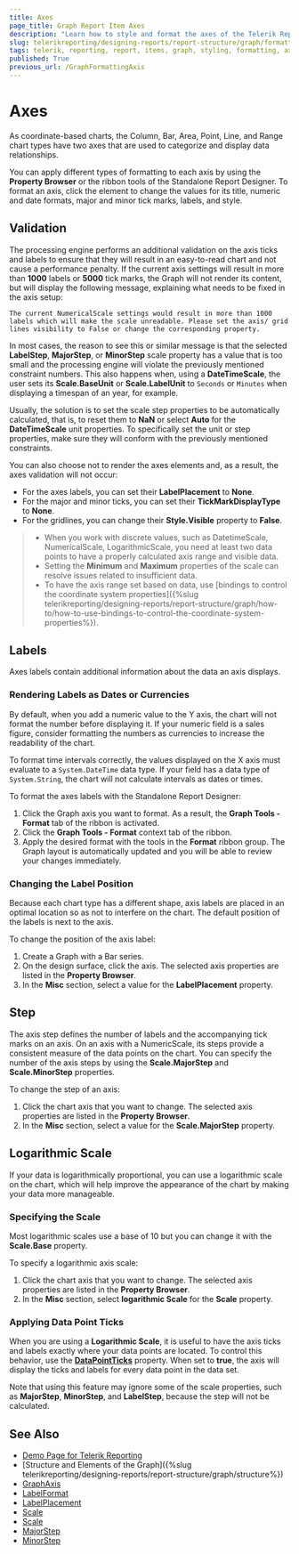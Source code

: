 ```yaml
---
title: Axes
page_title: Graph Report Item Axes 
description: "Learn how to style and format the axes of the Telerik Reporting Graph report item."
slug: telerikreporting/designing-reports/report-structure/graph/formatting-a-graph/axis
tags: telerik, reporting, report, items, graph, styling, formatting, axes
published: True
previous_url: /GraphFormattingAxis
---
```


# Axes

As coordinate-based charts, the Column, Bar, Area, Point, Line, and Range chart types have two axes that are used to categorize and display data relationships. 

You can apply different types of formatting to each axis by using the __Property Browser__ or the ribbon tools of the Standalone Report Designer. To format an axis, click the element to change the values for its title, numeric and date formats, major and minor tick marks, labels, and style. 

## Validation

The processing engine performs an additional validation on the axis ticks and labels to ensure that they will result in an easy-to-read chart and not cause a performance penalty. If the current axis settings will result in more than __1000__ labels or __5000__ tick marks, the Graph will not render its content, but will display the following message, explaining what needs to be fixed in the axis setup: 

`The current NumericalScale settings would result in more than 1000 labels which will make the scale unreadable. Please set the axis/ grid lines visibility to False or change the corresponding property.`

In most cases, the reason to see this or similar message is that the selected __LabelStep__, __MajorStep__, or __MinorStep__ scale property has a value that is too small and the processing engine will violate the previously mentioned constraint numbers. This also happens when, using a __DateTimeScale__, the user sets its __Scale.BaseUnit__ or __Scale.LabelUnit__ to `Seconds` or `Minutes` when displaying a timespan of an year, for example. 

Usually, the solution is to set the scale step properties to be automatically calculated, that is, to reset them to __NaN__ or select __Auto__ for the **DateTimeScale** unit properties. To specifically set the unit or step properties, make sure they will conform with the previously mentioned constraints. 

You can also choose not to render the axes elements and, as a result, the axes validation will not occur:

* For the axes labels, you can set their __LabelPlacement__ to __None__. 
* For the major and minor ticks, you can set their __TickMarkDisplayType__ to __None__. 
* For the gridlines, you can change their __Style.Visible__ property to __False__. 

> * When you work with discrete values, such as DatetimeScale, NumericalScale, LogarithmicScale, you need at least two data points to have a properly calculated axis range and visible data.
> * Setting the **Minimum** and **Maximum** properties of the scale can resolve issues related to insufficient data. 
> * To have the axis range set based on data, use [bindings to control the coordinate system properties]({%slug telerikreporting/designing-reports/report-structure/graph/how-to/how-to-use-bindings-to-control-the-coordinate-system-properties%}). 

## Labels

Axes labels contain additional information about the data an axis displays. 

### Rendering Labels as Dates or Currencies

By default, when you add a numeric value to the Y axis, the chart will not format the number before displaying it. If your numeric field is a sales figure, consider formatting the numbers as currencies to increase the readability of the chart. 

To format time intervals correctly, the values displayed on the X axis must evaluate to a `System.DateTime` data type. If your field has a data type of `System.String`, the chart will not calculate intervals as dates or times. 

To format the axes labels with the Standalone Report Designer:

1. Click the Graph axis you want to format. As a result, the __Graph Tools - Format__ tab of the ribbon is activated. 
1. Click the __Graph Tools - Format__ context tab of the ribbon. 
1. Apply the desired format with the tools in the **Format** ribbon group. The Graph layout is automatically updated and you will be able to review your changes immediately.

### Changing the Label Position 

Because each chart type has a different shape, axis labels are placed in an optimal location so as not to interfere on the chart. The default position of the labels is next to the axis. 

To change the position of the axis label: 

1. Create a Graph with a Bar series.
1. On the design surface, click the axis. The selected axis properties are listed in the __Property Browser__. 
1. In the __Misc__ section, select a value for the **LabelPlacement** property. 

## Step

The axis step defines the number of labels and the accompanying tick marks on an axis. On an axis with a NumericScale, its steps provide a consistent measure of the data points on the chart. You can specify the number of the axis steps by using the **Scale.MajorStep** and **Scale.MinorStep** properties. 

To change the step of an axis: 

1. Click the chart axis that you want to change. The selected axis properties are listed in the __Property Browser__. 
1. In the __Misc__ section, select a value for the **Scale.MajorStep** property. 

## Logarithmic Scale

If your data is logarithmically proportional, you can use a logarithmic scale on the chart, which will help improve the appearance of the chart by making your data more manageable. 

### Specifying the Scale

Most logarithmic scales use a base of 10 but you can change it with the **Scale.Base** property. 

To specify a logarithmic axis scale:

1. Click the chart axis that you want to change. The selected axis properties are listed in the __Property Browser__. 
1. In the __Misc__ section, select __logarithmic Scale__ for the __Scale__ property. 

### Applying Data Point Ticks

When you are using a __Logarithmic Scale__, it is useful to have the axis ticks and labels exactly where your data points are located. To control this behavior, use the [**DataPointTicks**](/reporting/api/Telerik.Reporting.NumericalScaleBase#Telerik_Reporting_NumericalScaleBase_DataPointTicks) property. When set to __true__, the axis will display the ticks and labels for every data point in the data set. 

Note that using this feature may ignore some of the scale properties, such as __MajorStep__, __MinorStep__, and __LabelStep__, because the step will not be calculated. 

## See Also

* [Demo Page for Telerik Reporting](https://demos.telerik.com/reporting)
* [Structure and Elements of the Graph]({%slug telerikreporting/designing-reports/report-structure/graph/structure%}) 
* [GraphAxis](/reporting/api/Telerik.Reporting.GraphAxis)  
* [LabelFormat](/reporting/api/Telerik.Reporting.GraphAxis#Telerik_Reporting_GraphAxis_LabelFormat)  
* [LabelPlacement](/reporting/api/Telerik.Reporting.GraphAxis#Telerik_Reporting_GraphAxis_LabelPlacement)  
* [Scale](/reporting/api/Telerik.Reporting.GraphAxis#Telerik_Reporting_GraphAxis_Scale)  
* [Scale](/reporting/api/Telerik.Reporting.Scale)  
* [MajorStep](/reporting/api/Telerik.Reporting.NumericalScale#Telerik_Reporting_NumericalScale_MajorStep)  
* [MinorStep](/reporting/api/Telerik.Reporting.NumericalScale#Telerik_Reporting_NumericalScale_MinorStep)

